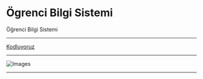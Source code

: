 # Ögrenci Bilgi Sistemi

Öğrenci Bilgi Sistemi

-------------------------------------------------

[Kodluyoruz](https://kodluyoruz.org/tr/kodluyoruz/)

-------------------------------------------------

![Images](https://ogubs1.ogu.edu.tr/Css/images/Student.png)

-------------------------------------------------
